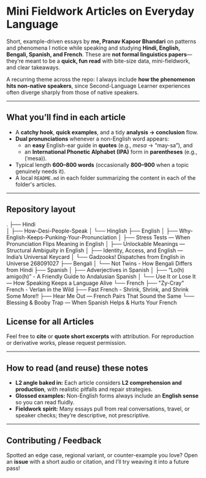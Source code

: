# Mini Fieldwork Articles on Everyday Language

Short, example-driven essays by **me, Pranav Kapoor Bhandari** on patterns and phenomena I notice while speaking and studying **Hindi, English, Bengali, Spanish, and French**. These are **not formal linguistics papers**—they’re meant to be a **quick, fun read** with bite-size data, mini-fieldwork, and clear takeaways.

A recurring theme across the repo: I always include **how the phenomenon hits non-native speakers**, since Second-Language Learner experiences often diverge sharply from those of native speakers.

---

## What you’ll find in each article
- A **catchy hook**, **quick examples**, and a tidy **analysis → conclusion** flow.  
- **Dual pronunciations** whenever a non-English word appears:  
  - an **easy** English-ear guide in **quotes** (e.g., *mesa* → “may-sa”), and  
  - an **International Phonetic Alphabet (IPA)** form in **parentheses** (e.g., (ˈmesa)).  
- Typical length **600–800 words** (occasionally **800–900** when a topic genuinely needs it).  
- A local `README.md` in each folder summarizing the content in each of the folder's articles. 

---

## Repository layout
.
├── Hindi<br>
│   ├── How-Desi-People-Speak
│   └── Hinglish
├── English
│   ├── Why-English-Keeps-Punking-Your-Pronunciation
│   ├── Stress Tests — When Pronunciation Flips Meaning in English
│   ├── Unlockable Meanings — Structural Ambiguity in English
│   ├── Identity, Access, and English — India’s Universal Keycard
│   └── Gadzooks! Dispatches from English in Universe 268091027
├── Bengali
│   └── Not Twins - How Bengali Differs from Hindi
├── Spanish
│   ├── Adverjectives in Spanish
│   ├── “Lo(h) amigo(h)” - A Friendly Guide to Andalusian Spanish
│   └── Use It or Lose It — How Speaking Keeps a Language Alive
└── French
    ├── "Zy-Cray" French - Verlan in the Wild
    ├── Fast French - Shrink, Shrink, and Shrink Some More!!
    ├── Hear Me Out — French Pairs That Sound the Same
    └── Blessing & Booby Trap — When Spanish Helps & Hurts Your French


## License for all Articles
Feel free to **cite** or **quote short excerpts** with attribution. For reproduction or derivative works, please request permission.

---

## How to read (and reuse) these notes
- **L2 angle baked in:** Each article considers **L2 comprehension and production**, with realistic pitfalls and repair strategies.  
- **Glossed examples:** Non-English forms always include an **English sense** so you can read fluidly.  
- **Fieldwork spirit:** Many essays pull from real conversations, travel, or speaker checks; they’re descriptive, not prescriptive.

---

## Contributing / Feedback
Spotted an edge case, regional variant, or counter-example you love? Open an **issue** with a short audio or citation, and I’ll try weaving it into a future pass!
